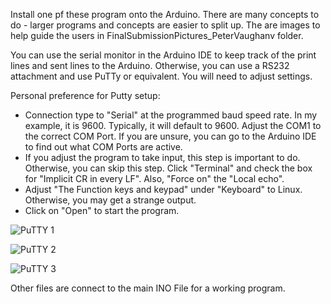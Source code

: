 Install one pf these program onto the Arduino. There are many concepts to do - larger programs and concepts are easier to split up. The are images to help guide the users in FinalSubmissionPictures_PeterVaughanv folder.

You can use the serial monitor in the Arduino IDE to keep track of the print lines and sent lines to the Arduino. Otherwise, you can use a RS232 attachment and use PuTTy or equivalent. You will need to adjust settings.

Personal preference for Putty setup:
- Connection type to "Serial" at the programmed baud speed rate. In my example, it is 9600. Typically, it will default to 9600.
	Adjust the COM1 to the correct COM Port. If you are unsure, you can go to the Arduino IDE to find out what COM Ports are active.
- If you adjust the program to take input, this step is important to do. Otherwise, you can skip this step.
	Click "Terminal" and check the box for "Implicit CR in every LF". Also, "Force on" the "Local echo". 
- Adjust "The Function keys and keypad" under "Keyboard" to Linux. Otherwise, you may get a strange output.
- Click on "Open" to start the program. 

![PuTTY 1](https://github.com/user-attachments/assets/faaa7bea-e0b8-43be-abb8-0c440b5cbf91)

![PuTTY 2](https://github.com/user-attachments/assets/d86b8f8e-2710-4e24-a89c-5f111f6f518e)

![PuTTY 3](https://github.com/user-attachments/assets/7e1e7400-85c7-4b26-9c0e-23e2db22784d)


Other files are connect to the main INO File for a working program.
